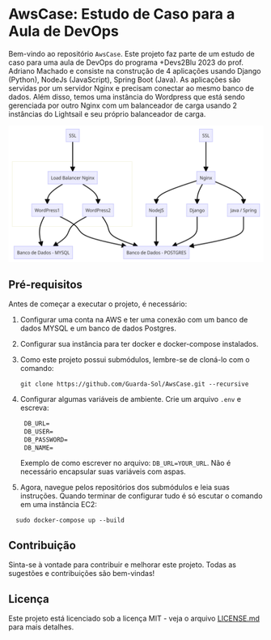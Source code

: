 
# AwsCase: Estudo de Caso para a Aula de DevOps

Bem-vindo ao repositório `AwsCase`. Este projeto faz parte de um estudo de caso para uma aula de DevOps do programa +Devs2Blu 2023 do prof. Adriano Machado e consiste na construção de 4 aplicações usando Django (Python), NodeJs (JavaScript), Spring Boot (Java). As aplicações são servidas por um servidor Nginx e precisam conectar ao mesmo banco de dados. Além disso, temos uma instância do Wordpress que está sendo gerenciada por outro Nginx com um balanceador de carga usando 2 instâncias do Lightsail e seu próprio balanceador de carga.

![Description of the Image](mermaid-diagram-2023-08-23-223656.png)


## Pré-requisitos

Antes de começar a executar o projeto, é necessário:

1. Configurar uma conta na AWS e ter uma conexão com um banco de dados MYSQL e um banco de dados Postgres.

2. Configurar sua instância para ter docker e docker-compose instalados.
   
3. Como este projeto possui submódulos, lembre-se de cloná-lo com o comando:
   ```
   git clone https://github.com/Guarda-Sol/AwsCase.git --recursive
   ```
4. Configurar algumas variáveis de ambiente. Crie um arquivo `.env` e escreva:
   ```
    DB_URL=
    DB_USER=
    DB_PASSWORD=
    DB_NAME=
   ```
   Exemplo de como escrever no arquivo: `DB_URL=YOUR_URL`. Não é necessário encapsular suas variáveis com aspas.

5. Agora, navegue pelos repositórios dos submódulos e leia suas instruções. Quando terminar de configurar tudo é só escutar o comando em uma instância EC2:

```
  sudo docker-compose up --build
```

## Contribuição

Sinta-se à vontade para contribuir e melhorar este projeto. Todas as sugestões e contribuições são bem-vindas!

## Licença

Este projeto está licenciado sob a licença MIT - veja o arquivo [LICENSE.md](LICENSE.md) para mais detalhes.
